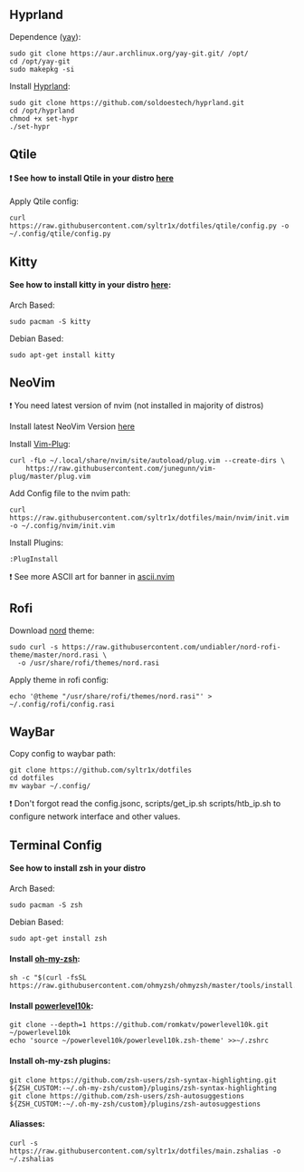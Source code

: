## Hyprland
Dependence ([yay](https://aur.archlinux.org/yay-git.git)):
```
sudo git clone https://aur.archlinux.org/yay-git.git/ /opt/
cd /opt/yay-git
sudo makepkg -si
```
Install [Hyprland](https://github.com/soldoestech/hyprland):
```
sudo git clone https://github.com/soldoestech/hyprland.git
cd /opt/hyprland
chmod +x set-hypr
./set-hypr
```
## Qtile
#### ❗ See how to install Qtile in your distro [here](https://docs.qtile.org/en/latest/manual/install/index.html)
Apply Qtile config:
```
curl https://raw.githubusercontent.com/syltr1x/dotfiles/qtile/config.py -o ~/.config/qtile/config.py
```
## Kitty
#### See how to install kitty in your distro [here](https://sw.kovidgoyal.net/kitty/binary/):

Arch Based:
```
sudo pacman -S kitty
```
Debian Based:
```
sudo apt-get install kitty
```
## NeoVim
❗ You need latest version of nvim (not installed in majority of distros)

Install latest NeoVim Version [here](https://github.com/neovim/neovim/releases)

Install [Vim-Plug](https://github.com/junegunn/vim-plug):
```
curl -fLo ~/.local/share/nvim/site/autoload/plug.vim --create-dirs \
    https://raw.githubusercontent.com/junegunn/vim-plug/master/plug.vim
```
Add Config file to the nvim path:
```
curl https://raw.githubusercontent.com/syltr1x/dotfiles/main/nvim/init.vim -o ~/.config/nvim/init.vim 
```
Install Plugins:
```
:PlugInstall
```
❗ See more ASCII art for banner in [ascii.nvim](https://github.com/MaximilianLloyd/ascii.nvim)
## Rofi
Download [nord](https://github.com/undiabler/nord-rofi-theme) theme:
```
sudo curl -s https://raw.githubusercontent.com/undiabler/nord-rofi-theme/master/nord.rasi \
  -o /usr/share/rofi/themes/nord.rasi 
```
Apply theme in rofi config:
```
echo '@theme "/usr/share/rofi/themes/nord.rasi"' > ~/.config/rofi/config.rasi
```
## WayBar
Copy config to waybar path:
```
git clone https://github.com/syltr1x/dotfiles
cd dotfiles
mv waybar ~/.config/
```
❗ Don't forgot read the config.jsonc, scripts/get_ip.sh scripts/htb_ip.sh to configure network interface and other values.
## Terminal Config
#### See how to install zsh in your distro
Arch Based:
```
sudo pacman -S zsh
```
Debian Based:
```
sudo apt-get install zsh
```
#### Install [oh-my-zsh](https://github.com/ohmyzsh/ohmyzsh):
```
sh -c "$(curl -fsSL https://raw.githubusercontent.com/ohmyzsh/ohmyzsh/master/tools/install.sh)"
```
#### Install [powerlevel10k](https://github.com/romkatv/powerlevel10k):
```
git clone --depth=1 https://github.com/romkatv/powerlevel10k.git ~/powerlevel10k
echo 'source ~/powerlevel10k/powerlevel10k.zsh-theme' >>~/.zshrc
```
#### Install oh-my-zsh plugins:
```
git clone https://github.com/zsh-users/zsh-syntax-highlighting.git ${ZSH_CUSTOM:-~/.oh-my-zsh/custom}/plugins/zsh-syntax-highlighting
git clone https://github.com/zsh-users/zsh-autosuggestions ${ZSH_CUSTOM:-~/.oh-my-zsh/custom}/plugins/zsh-autosuggestions
```
#### Aliasses:
```
curl -s https://raw.githubusercontent.com/syltr1x/dotfiles/main.zshalias -o ~/.zshalias
```
